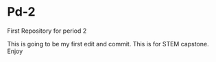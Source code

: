 # Pd-2
First Repository for period 2

This is going to be my first edit and commit. This is for STEM capstone. Enjoy

